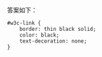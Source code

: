 答案如下：
    
    #w3c-link {
        border: thin black solid;
        color: black;
        text-decoration: none;
    }
